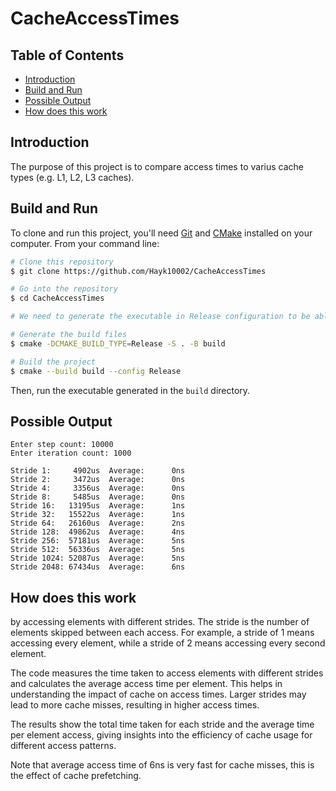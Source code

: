 # CacheAccessTimes

## Table of Contents
- [Introduction](#introduction)
- [Build and Run](#build-and-run)
- [Possible Output](#possible-output)
- [How does this work](#how-does-this-work)

## Introduction
The purpose of this project is to compare access times to varius cache types (e.g. L1, L2, L3 caches).

## Build and Run
To clone and run this project, you'll need [Git](https://git-scm.com) and [CMake](https://cmake.org/) installed on your computer. From your command line:

```bash
# Clone this repository
$ git clone https://github.com/Hayk10002/CacheAccessTimes

# Go into the repository
$ cd CacheAccessTimes

# We need to generate the executable in Release configuration to be able to observe the time difference between std::list and std::vector

# Generate the build files
$ cmake -DCMAKE_BUILD_TYPE=Release -S . -B build

# Build the project
$ cmake --build build --config Release
```

Then, run the executable generated in the `build` directory.

## Possible Output

```
Enter step count: 10000
Enter iteration count: 1000

Stride 1:     4902us  Average:      0ns
Stride 2:     3472us  Average:      0ns
Stride 4:     3356us  Average:      0ns
Stride 8:     5485us  Average:      0ns
Stride 16:   13195us  Average:      1ns
Stride 32:   15522us  Average:      1ns
Stride 64:   26160us  Average:      2ns
Stride 128:  49862us  Average:      4ns
Stride 256:  57181us  Average:      5ns
Stride 512:  56336us  Average:      5ns
Stride 1024: 52087us  Average:      5ns
Stride 2048: 67434us  Average:      6ns
```

## How does this work
by accessing elements with different strides. The stride is the number of elements skipped between each access. For example, a stride of 1 means accessing every element, while a stride of 2 means accessing every second element.

The code measures the time taken to access elements with different strides and calculates the average access time per element. This helps in understanding the impact of cache on access times. Larger strides may lead to more cache misses, resulting in higher access times.

The results show the total time taken for each stride and the average time per element access, giving insights into the efficiency of cache usage for different access patterns.

Note that average access time of 6ns is very fast for cache misses, this is the effect of cache prefetching.
